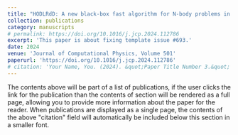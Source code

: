 ```yaml
---
title: "HODLRdD: A new black-box fast algorithm for N-body problems in d-dimensions with guaranteed error bounds: Applications to integral equations and support vector machines"
collection: publications
category: manuscripts
# permalink: https://doi.org/10.1016/j.jcp.2024.112786
excerpt: 'This paper is about fixing template issue #693.'
date: 2024
venue: 'Journal of Computational Physics, Volume 501'
paperurl: 'https://doi.org/10.1016/j.jcp.2024.112786'
# citation: 'Your Name, You. (2024). &quot;Paper Title Number 3.&quot; <i>GitHub Journal of Bugs</i>. 1(3).'
---
```


The contents above will be part of a list of publications, if the user clicks the link for the publication than the contents of section will be rendered as a full page, allowing you to provide more information about the paper for the reader. When publications are displayed as a single page, the contents of the above "citation" field will automatically be included below this section in a smaller font.
